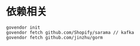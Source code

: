 # 依赖相关
```$xslt
govendor init
govendor fetch github.com/Shopify/sarama // kafka
govendor fetch github.com/jinzhu/gorm

```